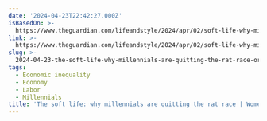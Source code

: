 ```yaml
---
date: '2024-04-23T22:42:27.000Z'
isBasedOn: >-
  https://www.theguardian.com/lifeandstyle/2024/apr/02/soft-life-why-millennials-are-quitting-the-rat-race
link: >-
  https://www.theguardian.com/lifeandstyle/2024/apr/02/soft-life-why-millennials-are-quitting-the-rat-race
slug: >-
  2024-04-23-the-soft-life-why-millennials-are-quitting-the-rat-race-or-women-or-the-guar
tags:
  - Economic inequality
  - Economy
  - Labor
  - Millennials
title: 'The soft life: why millennials are quitting the rat race | Women | The Guar'
---
```


